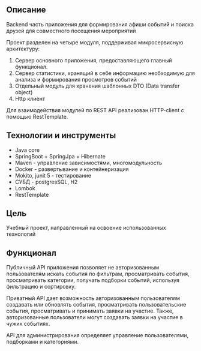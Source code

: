 ## Описание
Backend часть приложения для формирования афиши событий и поиска друзей для совместного посещения мероприятий

Проект разделен на четыре модуля, поддерживая микросервисную архитектуру:
1. Сервер основного приложения, предоставляющего главный функционал.
2. Сервер статистики, хранящий в себе информацию необходимую для анализа и формирования просмотров событий
3. Отдельный модуль для хранения шаблонных DTO (Data transfer object)
4. Http клиент

Для взаимодействия модулей по REST API реализован HTTP-client с помощью RestTemplate.

## Технологии и инструменты
* Java core
* SpringBoot + SpringJpa + Hibernate
* Maven - управление зависимостями, многомодульность
* Docker - развертывание и контейнеризация
* Mokito, junit 5 - тестирование
* СУБД - postgresSQL, H2 
* Lombok
* RestTemplate

## Цель
Учебный проект, направленный на освоение использованных технологий

## Функционал
Публичный API приложения позволяет не авторизованным пользователям искать события по фильтрам, просматривать события,
просматривать категории, получать подборки событий, используя фильтрацию и сортировку.

Приватный API дает возможность авторизованным пользователям создавать или обновлять события,
просматривать пользовательские события, просматривать и принимать заявки на участие.
Также, авторизованные пользователи могут
создавать заявки на участие в чужих событиях.

API для администрирования определяет управление пользователями, подборками и категориями.
